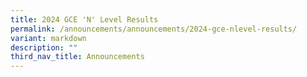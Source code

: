 ```yaml
---
title: 2024 GCE 'N' Level Results
permalink: /announcements/announcements/2024-gce-nlevel-results/
variant: markdown
description: ""
third_nav_title: Announcements
---
```


